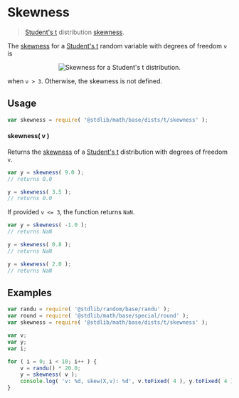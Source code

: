 <!--

@license Apache-2.0

Copyright (c) 2018 The Stdlib Authors.

Licensed under the Apache License, Version 2.0 (the "License");
you may not use this file except in compliance with the License.
You may obtain a copy of the License at

   http://www.apache.org/licenses/LICENSE-2.0

Unless required by applicable law or agreed to in writing, software
distributed under the License is distributed on an "AS IS" BASIS,
WITHOUT WARRANTIES OR CONDITIONS OF ANY KIND, either express or implied.
See the License for the specific language governing permissions and
limitations under the License.

-->

# Skewness

> [Student's t][t-distribution] distribution [skewness][skewness].

<!-- Section to include introductory text. Make sure to keep an empty line after the intro `section` element and another before the `/section` close. -->

<section class="intro">

The [skewness][skewness] for a [Student's t][t-distribution] random variable with degrees of freedom `ν` is

<!-- <equation class="equation" label="eq:t_skewness" align="center" raw="\operatorname{skew}\left( X \right) = 0" alt="Skewness for a Student's t distribution."> -->

<div class="equation" align="center" data-raw-text="\operatorname{skew}\left( X \right) = 0" data-equation="eq:t_skewness">
    <img src="https://cdn.rawgit.com/stdlib-js/stdlib/6c7e930588674097b03b3201c5d368532bba6c67/lib/node_modules/@stdlib/math/base/dists/t/skewness/docs/img/equation_t_skewness.svg" alt="Skewness for a Student's t distribution.">
    <br>
</div>

<!-- </equation> -->

when `ν > 3`. Otherwise, the skewness is not defined.

</section>

<!-- /.intro -->

<!-- Package usage documentation. -->

<section class="usage">

## Usage

```javascript
var skewness = require( '@stdlib/math/base/dists/t/skewness' );
```

#### skewness( v )

Returns the [skewness][skewness] of a [Student's t][t-distribution] distribution with degrees of freedom `v`.

```javascript
var y = skewness( 9.0 );
// returns 0.0

y = skewness( 3.5 );
// returns 0.0
```

If provided `v <= 3`, the function returns `NaN`.

```javascript
var y = skewness( -1.0 );
// returns NaN

y = skewness( 0.8 );
// returns NaN

y = skewness( 2.0 );
// returns NaN
```

</section>

<!-- /.usage -->

<!-- Package usage notes. Make sure to keep an empty line after the `section` element and another before the `/section` close. -->

<section class="notes">

</section>

<!-- /.notes -->

<!-- Package usage examples. -->

<section class="examples">

## Examples

<!-- eslint no-undef: "error" -->

```javascript
var randu = require( '@stdlib/random/base/randu' );
var round = require( '@stdlib/math/base/special/round' );
var skewness = require( '@stdlib/math/base/dists/t/skewness' );

var v;
var y;
var i;

for ( i = 0; i < 10; i++ ) {
    v = randu() * 20.0;
    y = skewness( v );
    console.log( 'v: %d, skew(X,v): %d', v.toFixed( 4 ), y.toFixed( 4 ) );
}
```

</section>

<!-- /.examples -->

<!-- Section to include cited references. If references are included, add a horizontal rule *before* the section. Make sure to keep an empty line after the `section` element and another before the `/section` close. -->

<section class="references">

</section>

<!-- /.references -->

<!-- Section for all links. Make sure to keep an empty line after the `section` element and another before the `/section` close. -->

<section class="links">

[t-distribution]: https://en.wikipedia.org/wiki/Student%27s_t-distribution

[skewness]: https://en.wikipedia.org/wiki/Skewness

</section>

<!-- /.links -->
